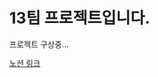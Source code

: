 # 13팀 프로젝트입니다.

프로젝트 구상중...

[노션 링크](https://www.notion.so/elice/13-f3aabba967fe4fbeb0138da5d788012d)

